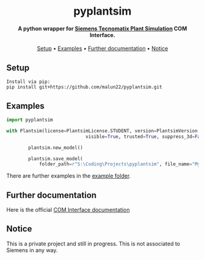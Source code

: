 <h1 align="center">
pyplantsim
</h1>

<h4 align="center">A python wrapper for <a href="https://www.dex.siemens.com/plm/tecnomatix/plant-simulation" target="_blank">Siemens Tecnomatix Plant Simulation</a> COM Interface.</h4>

<p align="center">
  <a href="#setup">Setup</a> •
  <a href="#examples">Examples</a> •
  <a href="#further-documentation">Further documentation</a> •
  <a href="#notice">Notice</a>
</p>

<!-- - [Setup](#setup)
- [Examples](#examples)
- [Further documentation](#further-documentation)
- [Notice](#notice) -->

## Setup

```
Install via pip:
pip install git+https://github.com/malun22/pyplantsim.git
```

## Examples

```python
import pyplantsim

with Plantsim(license=PlantsimLicense.STUDENT, version=PlantsimVersion.V_MJ_22_MI_1,
                             visible=True, trusted=True, suppress_3d=False, show_msg_box=False) as plantsim:

        plantsim.new_model()

        plantsim.save_model(
            folder_path=r"S:\Coding\Projects\pyplantsim", file_name="MyNewModel")
```

There are further examples in the [example folder](https://github.com/malun22/pyplantsim/tree/main/examples).

## Further documentation

Here is the official [COM Interface documentation](https://docs.plm.automation.siemens.com/content/plant_sim_help/15.1/plant_sim_all_in_one_html/en_US/tecnomatix_plant_simulation_help/add_ins_reference_help/inter_process_communication_interfaces/com.html)

## Notice

This is a private project and still in progress. This is not associated to Siemens in any way.
